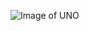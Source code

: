 ![Image of UNO](https://www.distrelec.biz/Web/WebShopImages/landscape_large/9-/01/arduino-a000066.jpg)
